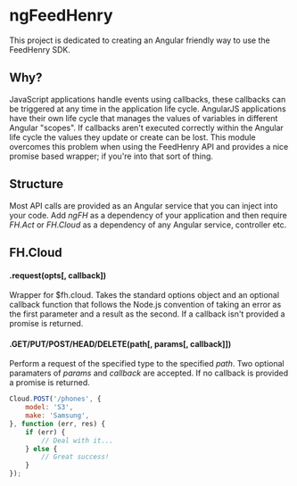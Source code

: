 ngFeedHenry
===================================

This project is dedicated to creating an Angular friendly way to use the 
FeedHenry SDK. 

## Why?
JavaScript applications handle events using callbacks, these callbacks can be 
triggered at any time in the application life cycle. AngularJS applications 
have their own life cycle that manages the values of variables in different 
Angular "scopes". If callbacks aren't executed correctly within the Angular 
life cycle the values they update or create can be lost. This module overcomes 
this problem when using the FeedHenry API and provides a nice promise based 
wrapper; if you're into that sort of thing.

## Structure
Most API calls are provided as an Angular service that you can inject into 
your code. Add *ngFH* as a dependency of your application and then require 
*FH.Act* or *FH.Cloud* as a dependency of any Angular service, controller etc.

## FH.Cloud

#### .request(opts[, callback])
Wrapper for $fh.cloud. Takes the standard options object and an optional 
callback function that follows the Node.js convention of taking an error 
as the first parameter and a result as the second. If a callback isn't provided 
a promise is returned. 

#### .GET/PUT/POST/HEAD/DELETE(path[, params[, callback]])
Perform a request of the specified type to the specified *path*. Two optional 
paramaters of *params* and *callback* are accepted. If no callback is provided 
a promise is returned.

```javascript
Cloud.POST('/phones', {
	model: 'S3',
	make: 'Samsung',
}, function (err, res) {
	if (err) {
		// Deal with it...
	} else {
		// Great success!
	}
});
```